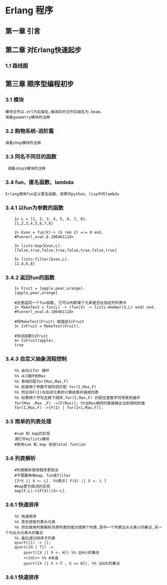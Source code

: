 Erlang 程序
=========
第一章 引言
---------

第二章 对Erlang快速起步
---------
### 1.1 路线图

第三章 顺序型编程初步
---------
### 3.1 模块
    模块文件以.erl为后缀名,编译后的文件后缀名为.beam。
    请看geometry模块的注释
### 3.2 购物系统-进阶篇
    请看shop模块的注释
### 3.3 同名不同目的函数
     请看shop1模块的注释
### 3.4 fun、匿名函数、lambda
    Erlang使用fun定义匿名函数，效果同python、lisp中的lambda
### 3.4.1 以fun为参数的函数
        1> L = [1, 2, 3, 4, 5, 6, 7, 8].
        [1,2,3,4,5,6,7,8]
        
        2> Even = fun(X)-> (X rem 2) =:= 0 end.   
        #Fun<erl_eval.6.106461118>
        
        3> lists:map(Even,L).
        [false,true,false,true,false,true,false,true]
        
        5> lists:filter(Even,L).
        [2,4,6,8]
    
### 3.4.2 返回fun的函数
        1> Fruit = [apple,pear,orange].
        [apple,pear,orange]
        
        #这里返回一个fun函数, 它可以判断某个元素是否在指定的列表中
        2> MakeTest = fun(L) -> (fun(X) -> lists:member(X,L) end) end.
        #Fun<erl_eval.6.106461118>
        
        #将MakeTest(Fruit) 赋值给IsFruit
        3> IsFruit = MakeTest(Fruit).
        
        #测试函数IsFruit
        4> IsFruit(apple).
        true
### 3.4.3 自定义抽象流程控制
        %% 自动义for 循环
        %% 从I循环到Max
        %% 首相匹配for(Max,Max,F)
        %% 前面两个参数不相同将匹配 for(I,Max,F)
        %% 然后将F(I)与后续元素的计算结果并接成列表
        %% 如果两个字句互换下顺序,for(I,Max,F) 匹配任意数字将导致死循环
        for(Max ,Max ,F) ->[F(Max)]; %%当Max相同时直接输出当前相同的值
        for(I,Max,F) ->[F(I) | for(I+1,Max,F)].
### 3.5 简单的列表处理
        #sum 和 map的实现
        请打开mylists模块
        #使用sum 和 map 改进total funtion
### 3.6 列表解析
        #列表解析使得程序更简洁
        #不需要再用map、fun或filter
        [2*X || X <- L]. %%表示[ F(X) || X <- L ]
        #map更为简洁的实现
        map(F,L)->[F(X)||X<-L].
### 3.6.1 快速排序
        %% 快速排序
        %% 首先获取列表头元素
        %% 然后使用列表解析将原列表的尾分成两个列表,其中一个列表比头元素小的集合,另一个为比头元素大的集合
        %% 最后递归排序子列表
        qsort([]) -> [];
        qsort([H | T]) ->
            qsort([X || X <- H]) %% 比H小的集合
            ++[H]++ %% H本身
            qsort([X || X <-T , X >= H]). %% 比H大的集合
### 3.6.1 快速排序    